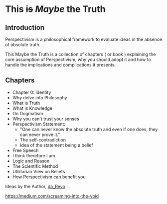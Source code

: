 
# This ~~is~~ _Maybe_ the Truth

## Introduction

 Perspectivism is a philosophical framework to evaluate ideas in the absence of absolute truth.

 This Maybe the Truth is a collection of chapters ( or book ) explaining the core assumption of Perspectivism, why you should adopt it and how to handle the implications and complications it presents.


## Chapters

 * Chapter 0: Identity
 * Why delve into Philosophy
 * What is Truth
 * What is Knowledge
 * On Dogmatism
 * Why you can't trust your senses
 * Perspectivism Statement:
   * "One can never know the absolute truth and even if one does, they can never prove it."
   * The self-contradiction
   * Idea of the statement being a belief
 * Free Speech
 * I think therefore I am
 * Logic and Reason
 * The Scientific Method
 * Utilitarian View on Beliefs
 * How Perspectivism can benefit you

 Ideas by the Author, [da_Revo](https://medium.com/@da_revo) :

 https://medium.com/screaming-into-the-void
 
